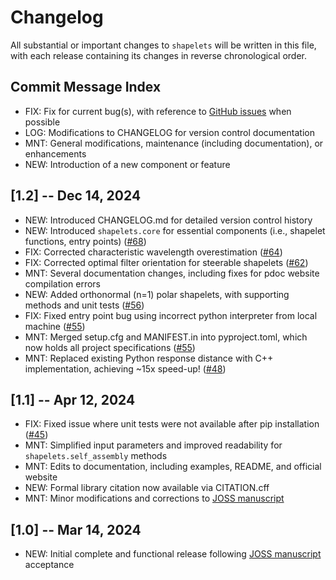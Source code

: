 # Changelog
All substantial or important changes to `shapelets` will be written in this file, with each release containing its changes in reverse chronological order.

## Commit Message Index
- FIX: Fix for current bug(s), with reference to [GitHub issues](https://github.com/uw-comphys/shapelets/issues) when possible 
- LOG: Modifications to CHANGELOG for version control documentation
- MNT: General modifications, maintenance (including documentation), or enhancements 
- NEW: Introduction of a new component or feature

## [1.2] -- Dec 14, 2024
- NEW: Introduced CHANGELOG.md for detailed version control history 
- NEW: Introduced `shapelets.core` for essential components (i.e., shapelet functions, entry points) ([#68](https://github.com/uw-comphys/shapelets/pull/68))
- FIX: Corrected characteristic wavelength overestimation ([#64](https://github.com/uw-comphys/shapelets/pull/64))
- FIX: Corrected optimal filter orientation for steerable shapelets ([#62](https://github.com/uw-comphys/shapelets/pull/62)) 
- MNT: Several documentation changes, including fixes for pdoc website compilation errors  
- NEW: Added orthonormal (n=1) polar shapelets, with supporting methods and unit tests ([#56](https://github.com/uw-comphys/shapelets/pull/56))
- FIX: Fixed entry point bug using incorrect python interpreter from local machine ([#55](https://github.com/uw-comphys/shapelets/pull/55))
- MNT: Merged setup.cfg and MANIFEST.in into pyproject.toml, which now holds all project specifications ([#55](https://github.com/uw-comphys/shapelets/pull/55))
- MNT: Replaced existing Python response distance with C++ implementation, achieving ~15x speed-up! ([#48](https://github.com/uw-comphys/shapelets/pull/48))

## [1.1] -- Apr 12, 2024
- FIX: Fixed issue where unit tests were not available after pip installation ([#45](https://github.com/uw-comphys/shapelets/pull/45))
- MNT: Simplified input parameters and improved readability for `shapelets.self_assembly` methods 
- MNT: Edits to documentation, including examples, README, and official website
- NEW: Formal library citation now available via CITATION.cff
- MNT: Minor modifications and corrections to [JOSS manuscript](https://joss.theoj.org/papers/10.21105/joss.06058)

## [1.0] -- Mar 14, 2024
- NEW: Initial complete and functional release following [JOSS manuscript](https://joss.theoj.org/papers/10.21105/joss.06058) acceptance